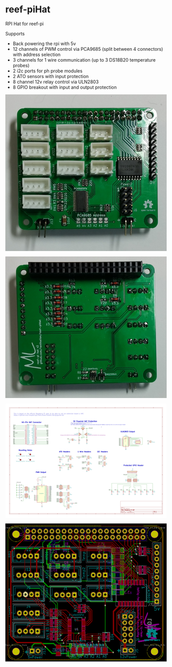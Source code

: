 # reef-piHat
RPI Hat for reef-pi

Supports
 - Back powering the rpi with 5v
 - 12 channels of PWM control via PCA9685 (split between 4 connectors) with address selection
 - 3 channels for 1 wire communication (up to 3 DS18B20 temperature probes)
 - 2 i2c ports for ph probe modules
 - 2 ATO sensors with input protection
 - 8 channel 12v relay control via ULN2803
 - 8 GPIO breakout with input and output protection

![alt tag](https://github.com/Ranthalion/reef-piHat/blob/master/v2/reef-piHat-board-front.jpg "Board front")

![alt tag](https://github.com/Ranthalion/reef-piHat/blob/master/v2/reef-piHat-board-back.jpg "Board back")

![alt tag](https://github.com/Ranthalion/reef-piHat/blob/master/v2/reef-piHat.svg "Schematic")

![alt tag](https://github.com/Ranthalion/reef-piHat/blob/master/v2/reef-piHat-layout.png "Layout")
